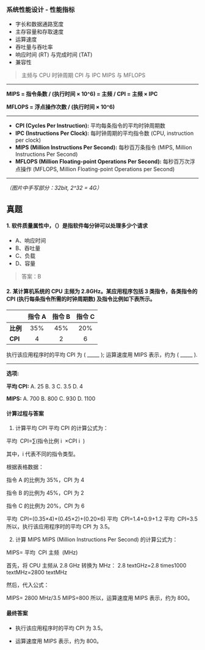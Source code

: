 ### 系统性能设计 - 性能指标

- 字长和数据通路宽度
- 主存容量和存取速度
- 运算速度
- 吞吐量与吞吐率
- 响应时间 (RT) 与完成时间 (TAT)
- 兼容性

> 主频与 CPU 时钟周期
> CPI 与 IPC
> MIPS 与 MFLOPS

---

**MIPS = 指令条数 / (执行时间 × 10^6) = 主频 / CPI = 主频 × IPC**

**MFLOPS = 浮点操作次数 / (执行时间 × 10^6)**

---

- **CPI (Cycles Per Instruction):** 平均每条指令的平均时钟周期数
- **IPC (Instructions Per Clock):** 每时钟周期的平均指令数 (CPU, instruction per clock)
- **MIPS (Million Instructions Per Second):** 每秒百万条指令 (MIPS, Million Instructions Per Second)
- **MFLOPS (Million Floating-point Operations Per Second):** 每秒百万次浮点操作 (MFLOPS, Million Floating-point Operations per Second)

---

_（图片中手写部分：32bit, 2^32 = 4G）_

## 真题

#### 1. 软件质量属性中，（）是指软件每分钟可以处理多少个请求

- A、响应时间
- B、吞吐量
- C、负载
- D、容量

> 答案：B

#### 2. 某计算机系统的 CPU 主频为 2.8GHz。某应用程序包括 3 类指令，各类指令的 CPI (执行每条指令所需的时钟周期数) 及指令比例如下表所示。

|          | 指令 A | 指令 B | 指令 C |
| :------- | :----: | :----: | :----: |
| **比例** |  35%   |  45%   |  20%   |
| **CPI**  |   4    |   2    |   6    |

执行该应用程序时的平均 CPI 为 ( \_\_\_\_\_ ); 运算速度用 MIPS 表示，约为 ( \_\_\_\_\_ ).

---

**选项:**

**平均 CPI:**
A. 25
B. 3
C. 3.5
D. 4

**MIPS:**
A. 700
B. 800
C. 930
D. 1100

#### 计算过程与答案

1. 计算平均 CPI
   平均 CPI 的计算公式为：

平均  CPI=∑(指令比例
i
​
×CPI
i
​
)

其中，i 代表不同的指令类型。

根据表格数据：

指令 A 的比例为 35%，CPI 为 4

指令 B 的比例为 45%，CPI 为 2

指令 C 的比例为 20%，CPI 为 6

平均  CPI=(0.35×4)+(0.45×2)+(0.20×6)
平均  CPI=1.4+0.9+1.2
平均  CPI=3.5
所以，执行该应用程序时的平均 CPI 为 3.5。

2. 计算 MIPS
   MIPS (Million Instructions Per Second) 的计算公式为：

MIPS=
平均  CPI
主频  (MHz)
​

首先，将 CPU 主频从 2.8 GHz 转换为 MHz：
2.8
textGHz=2.8
times1000
textMHz=2800
textMHz

然后，代入公式：

MIPS=
2800 MHz/3.5
MIPS=800
所以，运算速度用 MIPS 表示，约为 800。

#### 最终答案

- 执行该应用程序时的平均 CPI 为 3.5。

- 运算速度用 MIPS 表示，约为 800。
